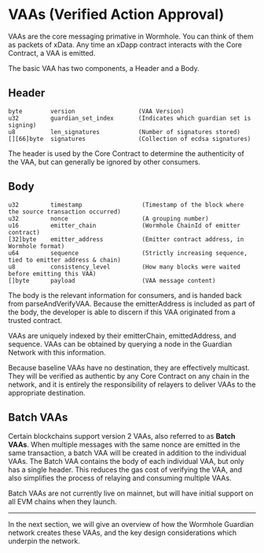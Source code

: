 # VAAs (Verified Action Approval)

VAAs are the core messaging primative in Wormhole. You can think of them as packets of xData. Any time an xDapp contract interacts with the Core Contract, a VAA is emitted.

The basic VAA has two components, a Header and a Body.

## Header

    byte        version                  (VAA Version)
    u32         guardian_set_index       (Indicates which guardian set is signing)
    u8          len_signatures           (Number of signatures stored)
    [][66]byte  signatures               (Collection of ecdsa signatures)

The header is used by the Core Contract to determine the authenticity of the VAA, but can generally be ignored by other consumers.

## Body

    u32         timestamp                 (Timestamp of the block where the source transaction occurred)
    u32         nonce                     (A grouping number)
    u16         emitter_chain             (Wormhole ChainId of emitter contract)
    [32]byte    emitter_address           (Emitter contract address, in Wormhole format)
    u64         sequence                  (Strictly increasing sequence, tied to emitter address & chain)
    u8          consistency_level         (How many blocks were waited before emitting this VAA)
    []byte      payload                   (VAA message content)

The body is the relevant information for consumers, and is handed back from parseAndVerifyVAA. Because the emitterAddress is included as part of the body, the developer is able to discern if this VAA originated from a trusted contract.

VAAs are uniquely indexed by their emitterChain, emittedAddress, and sequence. VAAs can be obtained by querying a node in the Guardian Network with this information.

Because baseline VAAs have no destination, they are effectively multicast. They will be verified as authentic by any Core Contract on any chain in the network, and it is entirely the responsibility of relayers to deliver VAAs to the appropriate destination.

## Batch VAAs

Certain blockchains support version 2 VAAs, also referred to as **Batch VAAs**. When multiple messages with the same nonce are emitted in the same transaction, a batch VAA will be created in addition to the individual VAAs. The Batch VAA contains the body of each individual VAA, but only has a single header. This reduces the gas cost of verifying the VAA, and also simplifies the process of relaying and consuming multiple VAAs.

Batch VAAs are not currently live on mainnet, but will have initial support on all EVM chains when they launch.

---

In the next section, we will give an overview of how the Wormhole Guardian network creates these VAAs, and the key design considerations which underpin the network.
